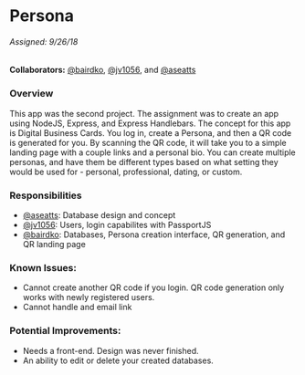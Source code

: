 # Persona
###### Assigned: 9/26/18

**Collaborators:** [@bairdko](https://github.com/bairdko), [@jv1056](https://github.com/jv1056), and [@aseatts](https://github.com/aseatts)

### Overview

This app was the second project. The assignment was to create an app using NodeJS, Express, and Express Handlebars. The concept for this app is Digital Business Cards. You log in, create a Persona, and then a QR code is generated for you. By scanning the QR code, it will take you to a simple landing page with a couple links and a personal bio. You can create multiple personas, and have them be different types based on what setting they would be used for - personal, professional, dating, or custom.

### Responsibilities
- [@aseatts](https://github.com/aseatts): Database design and concept
- [@jv1056](https://github.com/jv1056): Users, login capabilites with PassportJS
- [@bairdko](https://github.com/bairdko): Databases, Persona creation interface, QR generation, and QR landing page

### Known Issues:
- Cannot create another QR code if you login. QR code generation only works with newly registered users.
- Cannot handle and email link

### Potential Improvements:
- Needs a front-end. Design was never finished.
- An ability to edit or delete your created databases.






